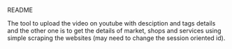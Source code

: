 README

The tool to upload the video on youtube with desciption and tags details and the other one is to get the details of market, shops and services using simple scraping the websites (may need to change the session oriented id).
